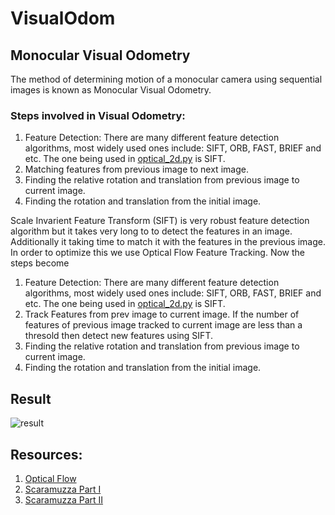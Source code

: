 # VisualOdom

## Monocular Visual Odometry
The method of determining motion of a monocular camera using sequential images is known as Monocular Visual Odometry.

### Steps involved in Visual Odometry:
1. Feature Detection: There are many different feature detection algorithms, most widely used ones include: SIFT, ORB, FAST, BRIEF and etc. The one being used in [optical_2d.py](https://github.com/yagdev99/VisualOdom/blob/main/optical_2d.py) is SIFT.
2. Matching features from previous image to next image.
3. Finding the relative rotation and translation from previous image to current image.
4. Finding the rotation and translation from the initial image.

Scale Invarient Feature Transform (SIFT) is very robust feature detection algorithm but it takes very long to to detect the features in an image. Additionally it taking time to match it with the features in the previous image. In order to optimize this we use Optical Flow Feature Tracking. Now the steps become
1. Feature Detection: There are many different feature detection algorithms, most widely used ones include: SIFT, ORB, FAST, BRIEF and etc. The one being used in [optical_2d.py](https://github.com/yagdev99/VisualOdom/blob/main/optical_2d.py) is SIFT.
2. Track Features from prev image to current image. If the number of features of previous image tracked to current image are less than a thresold then detect new features using SIFT. 
3. Finding the relative rotation and translation from previous image to current image.
4. Finding the rotation and translation from the initial image.



## Result

![result](https://user-images.githubusercontent.com/69981745/125235520-385c2480-e300-11eb-9bbf-d7bb9e1eb8ca.png)

## Resources:
1. [Optical Flow](https://nanonets.com/blog/optical-flow/)
2. [Scaramuzza Part I](http://rpg.ifi.uzh.ch/docs/VO_Part_I_Scaramuzza.pdf)
3. [Scaramuzza Part II](https://www.zora.uzh.ch/id/eprint/71030/1/Fraundorfer_Scaramuzza_Visual_odometry.pdf)
